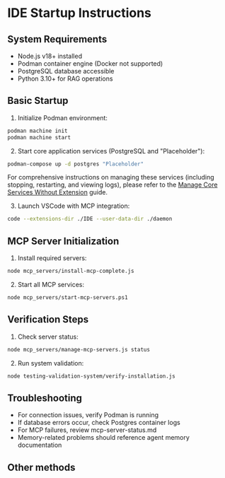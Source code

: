 # IDE Startup Instructions

## System Requirements
- Node.js v18+ installed
- Podman container engine (Docker not supported)
- PostgreSQL database accessible
- Python 3.10+ for RAG operations

## Basic Startup
1. Initialize Podman environment:
```bash
podman machine init
podman machine start
```

2. Start core application services (PostgreSQL and "Placeholder"):
```bash
podman-compose up -d postgres "Placeholder"
```
For comprehensive instructions on managing these services (including stopping, restarting, and viewing logs), please refer to the [Manage Core Services Without Extension](../Systems_Descriptions/Foundation/Manage_Core_Services_Without_Extension.md) guide.

3. Launch VSCode with MCP integration:
```bash
code --extensions-dir ./IDE --user-data-dir ./daemon
```

## MCP Server Initialization
1. Install required servers:
```bash
node mcp_servers/install-mcp-complete.js
```

2. Start all MCP services:
```bash
node mcp_servers/start-mcp-servers.ps1
```

## Verification Steps
1. Check server status:
```bash
node mcp_servers/manage-mcp-servers.js status
```

2. Run system validation:
```bash
node testing-validation-system/verify-installation.js
```

## Troubleshooting
- For connection issues, verify Podman is running
- If database errors occur, check Postgres container logs
- For MCP failures, review mcp-server-status.md
- Memory-related problems should reference agent memory documentation
 

## Other methods
